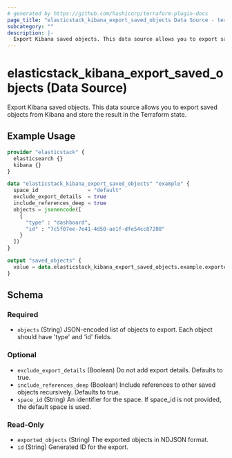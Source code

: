 ```yaml
---
# generated by https://github.com/hashicorp/terraform-plugin-docs
page_title: "elasticstack_kibana_export_saved_objects Data Source - terraform-provider-elasticstack"
subcategory: ""
description: |-
  Export Kibana saved objects. This data source allows you to export saved objects from Kibana and store the result in the Terraform state.
---
```


# elasticstack_kibana_export_saved_objects (Data Source)

Export Kibana saved objects. This data source allows you to export saved objects from Kibana and store the result in the Terraform state.

## Example Usage

```terraform
provider "elasticstack" {
  elasticsearch {}
  kibana {}
}

data "elasticstack_kibana_export_saved_objects" "example" {
  space_id                = "default"
  exclude_export_details  = true
  include_references_deep = true
  objects = jsonencode([
    {
      "type" : "dashboard",
      "id" : "7c5f07ee-7e41-4d50-ae1f-dfe54cc87208"
    }
  ])
}

output "saved_objects" {
  value = data.elasticstack_kibana_export_saved_objects.example.exported_objects
}
```

<!-- schema generated by tfplugindocs -->
## Schema

### Required

- `objects` (String) JSON-encoded list of objects to export. Each object should have 'type' and 'id' fields.

### Optional

- `exclude_export_details` (Boolean) Do not add export details. Defaults to true.
- `include_references_deep` (Boolean) Include references to other saved objects recursively. Defaults to true.
- `space_id` (String) An identifier for the space. If space_id is not provided, the default space is used.

### Read-Only

- `exported_objects` (String) The exported objects in NDJSON format.
- `id` (String) Generated ID for the export.
